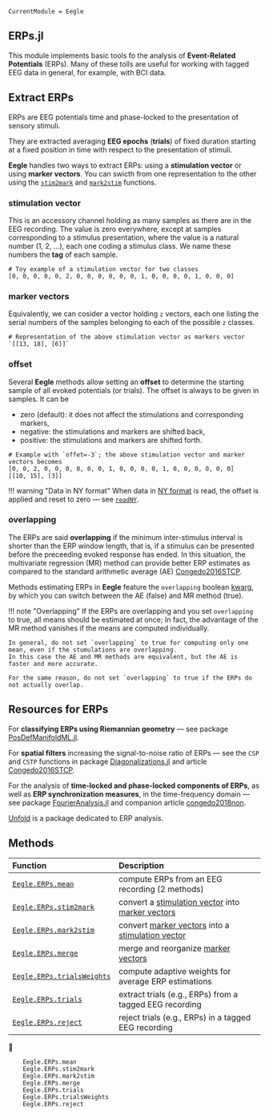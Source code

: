 ```@meta
CurrentModule = Eegle
```

## ERPs.jl

This module implements basic tools fo the analysis of **Event-Related Potentials** (ERPs). 
Many of these tolls are useful for working with tagged EEG data in general, for example, with BCI data.

## Extract ERPs

ERPs are EEG potentials time and phase-locked to the presentation of sensory stimuli.

They are extracted averaging **EEG epochs** (**trials**) of fixed duration starting at a fixed position in time with respect to the presentation of stimuli.

**Eegle** handles two ways to extract ERPs:
using a **stimulation vector** or using **marker vectors**. You can swicth from one representation to the other using
the [`stim2mark`](@ref) and [`mark2stim`](@ref) functions.

### stimulation vector

This is an accessory channel holding as many samples as there are in the EEG recording. The value
is zero everywhere, except at samples corresponding to a stimulus presentation, where the value is
a natural number (1, 2, ...), each one coding a stimulus class. We name these numbers the **tag** of each sample.

```
# Toy example of a stimulation vector for two classes
[0, 0, 0, 0, 0, 2, 0, 0, 0, 0, 0, 0, 1, 0, 0, 0, 0, 1, 0, 0, 0]
```

### marker vectors

Equivalently, we can cosider a vector holding ``z`` vectors, each one listing the serial numbers
of the samples belonging to each of the possible ``z`` classes.

```
# Representation of the above stimulation vector as markers vector
`[[13, 18], [6]]`
```

### offset

Several **Eegle** methods allow setting an **offset** to determine the starting sample of all evoked potentials (or trials).
The offset is always to be given in samples. It can be 
- zero (default): it does not affect the stimulations and corresponding markers, 
- negative: the stimulations and markers are shifted back,
- positive: the stimulations and markers are shifted forth.

```
# Example with `offet=-3`; the above stimulation vector and marker vectors becomes
[0, 0, 2, 0, 0, 0, 0, 0, 0, 1, 0, 0, 0, 0, 1, 0, 0, 0, 0, 0, 0]
[[10, 15], [3]]
```

!!! warning "Data in NY format"
    When data in [NY format](@ref) is read, the offset is applied and reset to zero — see [`readNY`](@ref).

### overlapping

The ERPs are said **overlapping** if the minimum inter-stimulus interval is shorter than the ERP window length,
that is, if a stimulus can be presented before the preceeding evoked response has ended.
In this situation, the multivariate regression (MR) method can provide better ERP estimates as compared 
to the standard arithmetic average (AE) [Congedo2016STCP](@cite).

Methods estimating ERPs in **Eegle** feature the `overlapping` boolean [kwarg](@ref "Acronyms"), by which you can switch
between the AE (false) and MR method (true).

!!! note "Overlapping"
    If the ERPs are overlapping and you set `overlapping` to true, all means should be estimated at once;
    In fact, the advantage of the MR method vanishes if the means are computed individually. 
    
    In general, do not set `overlapping` to true for computing only one mean, even if the stumulations are overlapping.
    In this case the AE and MR methods are equivalent, but the AE is faster and more accurate.
    
    For the same reason, do not set `overlapping` to true if the ERPs do not actually overlap.

## Resources for ERPs

For **classifying ERPs using Riemannian geometry** — see package [PosDefManifoldML.jl](https://github.com/Marco-Congedo/PosDefManifoldML.jl).

For **spatial filters** increasing the signal-to-noise ratio of ERPs — see the `CSP` and `CSTP` functions in package [Diagonalizations.jl](https://github.com/Marco-Congedo/Diagonalizations.jl) and article [Congedo2016STCP](@cite).

For the analysis of **time-locked and phase-locked components of ERPs**, as well as **ERP synchronization measures**, in the time-frequency domain — see package [FourierAnalysis.jl](https://github.com/Marco-Congedo/FourierAnalysis.jl) and companion article [congedo2018non](@cite).

[Unfold](https://github.com/unfoldtoolbox/Unfold.jl) is a package dedicated to ERP analysis.


## Methods

|  Function      |           Description             |
|:-----------------------|:----------------------------------|
| [`Eegle.ERPs.mean`](@ref) | compute ERPs from an EEG recording (2 methods)|
| [`Eegle.ERPs.stim2mark`](@ref) | convert a [stimulation vector](@ref) into [marker vectors](@ref)|
| [`Eegle.ERPs.mark2stim`](@ref) | convert [marker vectors](@ref) into a [stimulation vector](@ref) |
| [`Eegle.ERPs.merge`](@ref) | merge and reorganize [marker vectors](@ref) |
| [`Eegle.ERPs.trialsWeights`](@ref) | compute adaptive weights for average ERP estimations |
| [`Eegle.ERPs.trials`](@ref) | extract trials (e.g., ERPs) from a  tagged EEG recording |
| [`Eegle.ERPs.reject`](@ref) | reject trials (e.g., ERPs) in a tagged EEG recording |
📖
```@docs
    Eegle.ERPs.mean
    Eegle.ERPs.stim2mark
    Eegle.ERPs.mark2stim
    Eegle.ERPs.merge
    Eegle.ERPs.trials
    Eegle.ERPs.trialsWeights
    Eegle.ERPs.reject
```
